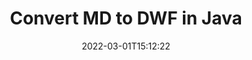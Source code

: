 ---
############################# Static ############################
layout: "auto-gen-conversion"
date: 2022-03-01T15:12:22
draft: false
otherformats: bmp doc docm docx dot dotm dotx epub gif ico jpeg jpg md odt ott pdf png psd rtf tex tif tiff txt xps
breadcrumb: MD to DWF in Java

############################# Head ############################
head_title: "MD to DWF Converter in Java"
head_description: "Convert MD to DWF in Java using a few lines of code. Use the GroupDocs Document Conversion API to convert over 160 file formats."

############################# Header ############################
title: "Convert MD to DWF in Java"
description: "MD to DWF conversion with a few lines of Java code"
bg_image: "https://cms.admin.containerize.com/templates/aspose/App_Themes/V3/images/bg/header1.png"
bg_overlay: false
button:
    enable: true

############################# SubMenu ############################
submenu:
    enable: true

    left:
        img_alt: "GroupDocs.Conversion for Java"
        image: "https://cms.admin.containerize.com/templates/groupdocs/images/product-logos/90x90-noborder/groupdocs-conversion-java.png"
        product: "GroupDocs.Conversion"
        platform: "Java"



############################# About ############################
about:
    enable: true
    title: "About GroupDocs.Conversion for Java API"
    content: |
        [GroupDocs.Conversion for Java](https://products.groupdocs.com/conversion/java/) can be used to convert Microsoft Word, Excel, PowerPoint, PDF, Visio and other formats. GroupDocs.Conversion is a standalone API that is suitable for back-end and internal systems where high performance is required. It does not depend on any software such as Microsoft or Open Office.
    

overview:
    enable: true
    content: |
        Convert your MD files to DWF in Java easily. You can use just a couple of Java code lines in any platform of your choice like - Windows, Linux, macOS.
        You can try MD to DWF conversion for free and evaluate conversion results quality.  Along with simple file conversion scenarios you can try more advanced options for loading source MD file and for saving output DWF result. 
        
        For example, for the source MD file you may use the following load options:

        * auto-detect file format;
        * specify password for protected files (if file format supports it);
        * replace missing fonts to preserve document appearance.
        
        There are also advanced convert options for the DWF file:

        * convert specific document page or page range;
        * add a watermark to the converted DWF file and many more.

        Once conversion is completed you can save your DWF file to the local file path or any third-party storage like FTP, Amazon S3, Google Drive, Dropbox etc. Please note - to convert MD to DWF there is no need for any additional software installed - like MS Office, Open Office, Adobe Acrobat Reader etc.


############################# Steps ############################
steps:
    enable: true
    title_left: "Steps to convert MD to DWF in Java"
    content_left: |
        [GroupDocs.Conversion for Java](https://products.groupdocs.com/conversion/java/) makes it easy for developers to convert a MD file to DWF with a few lines of code.
        
        * Create an instance of the Converter class and provide the file MD with the full path
        * Create and set ConvertOptions for DWF type.
        * Call the Converter.Convert method and pass the full path and format (DWF) as a parameter

    title_right: "System Requirements"
    content_right: |
        Basic conversion with GroupDocs.Conversion for Java can be done in just a few simple steps. Our APIs are supported on all major platforms and operating systems. Before executing the code below, make sure you have the following prerequisites installed on your system.

        * Operating systems: Microsoft Windows, Linux, MacOS
        * Development environments: NetBeans, Intellij IDEA, Eclipse, etc.
        * Java runtime: J2SE 6.0 and above
        * Get the latest GroupDocs.Conversion for Java from [Maven](https://repository.groupdocs.com/webapp/#/artifacts/browse/tree/General/repo/com/groupdocs/groupdocs-conversion)
         
    code: |
        ```java    
        // Load source file MD for conversion
        Converter converter = new Converter("input.md");
        // Prepare conversion options for target format DWF
        ConvertOptions convertOptions = new FileType().fromExtension("dwf").getConvertOptions();
        // Convert to DWF format
        converter.convert("output.dwf", convertOptions);
        ```

demos:
    enable: true
    title: "MD to DWF Live Demo"
    content: |
       Convert MD to DWF now by visiting the [GroupDocs.Conversion App](https://products.groupdocs.app/conversion/family) website. Online demo has the following advantages
          

more_formats:
    enable: true
    title: "Other supported MD conversions in Java"
    content: "You can also convert MD to many other file formats. Please see the list below."
       
       
back_to_top:
    enable: true
---